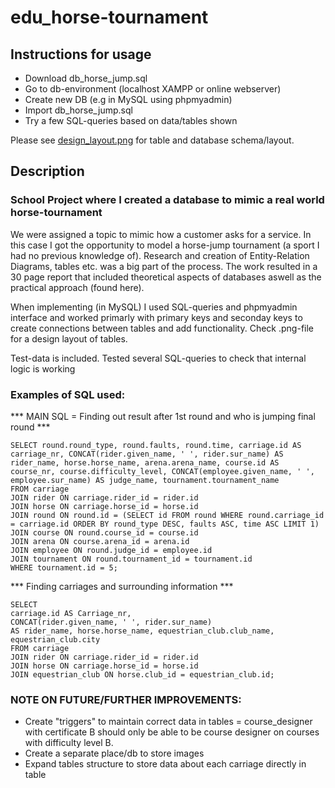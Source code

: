 # edu_horse-tournament

## Instructions for usage

- Download db_horse_jump.sql
- Go to db-environment (localhost XAMPP or online webserver)
- Create new DB (e.g in MySQL using phpmyadmin)
- Import db_horse_jump.sql
- Try a few SQL-queries based on data/tables shown

Please see [design_layout.png](https://github.com/ghenninger/edu_horse-tournament/blob/master/design_layout.png) for table and database schema/layout.

## Description
### School Project where I created a database to mimic a real world horse-tournament

We were assigned a topic to mimic how a customer asks for a service. In this case I got the opportunity to model a horse-jump tournament (a sport I had no previous knowledge of). Research and creation of Entity-Relation Diagrams, tables etc. was a big part of the process. The work resulted in a 30 page report that included theoretical aspects of databases aswell as the practical approach (found here). 

When implementing (in MySQL) I used SQL-queries and phpmyadmin interface and worked primarly with primary keys and seconday keys to create connections between tables and add functionality. Check .png-file for a design layout of tables.

Test-data is included. Tested several SQL-queries to check that internal logic is working


### Examples of SQL used:

*** MAIN SQL = Finding out result after 1st round and who is jumping final round ***

```
SELECT round.round_type, round.faults, round.time, carriage.id AS carriage_nr, CONCAT(rider.given_name, ' ', rider.sur_name) AS rider_name, horse.horse_name, arena.arena_name, course.id AS course_nr, course.difficulty_level, CONCAT(employee.given_name, ' ', employee.sur_name) AS judge_name, tournament.tournament_name
FROM carriage
JOIN rider ON carriage.rider_id = rider.id
JOIN horse ON carriage.horse_id = horse.id
JOIN round ON round.id = (SELECT id FROM round WHERE round.carriage_id = carriage.id ORDER BY round_type DESC, faults ASC, time ASC LIMIT 1)
JOIN course ON round.course_id = course.id
JOIN arena ON course.arena_id = arena.id
JOIN employee ON round.judge_id = employee.id
JOIN tournament ON round.tournament_id = tournament.id
WHERE tournament.id = 5;
```

*** Finding carriages and surrounding information *** 

```
SELECT 
carriage.id AS Carriage_nr, 
CONCAT(rider.given_name, ' ', rider.sur_name) 
AS rider_name, horse.horse_name, equestrian_club.club_name, equestrian_club.city
FROM carriage 
JOIN rider ON carriage.rider_id = rider.id
JOIN horse ON carriage.horse_id = horse.id
JOIN equestrian_club ON horse.club_id = equestrian_club.id;
```

### NOTE ON FUTURE/FURTHER IMPROVEMENTS:
- Create "triggers" to maintain correct data in tables = course_designer with certificate B should only be able to be course designer on courses with difficulty level B.
- Create a separate place/db to store images
- Expand tables structure to store data about each carriage directly in table


